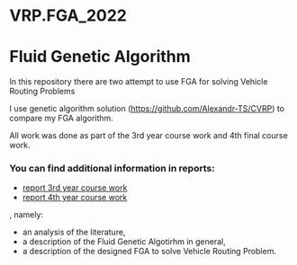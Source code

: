 # VRP.FGA_2022

# Fluid Genetic Algorithm

In this repository there are two attempt to use FGA for solving Vehicle Routing Problems

I use genetic algorithm solution (https://github.com/Alexandr-TS/CVRP) to compare my FGA algorithm.

All work was done as part of the 3rd year course work and 4th final course work.

### You can find additional information in reports:
* [report 3rd year course work](https://github.com/DimaSidorenko/VPR.Fluid_Genetic_algorithm/blob/master/Final.pdf)
* [report 4th year course work](https://github.com/DimaSidorenko/VPR.Fluid_Genetic_algorithm/blob/master/Final.pdf)

, namely:
  * an analysis of the literature,
  * a description of the Fluid Genetic Algotirhm in general, 
  * a description of the designed FGA to solve Vehicle Routing Problem.
